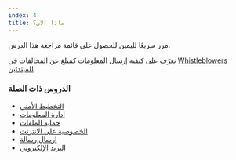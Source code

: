 ```yaml
---
index: 4
title: ماذا الان؟
---
```

مرر سريعًا لليمين للحصول على قائمة مراجعة هذا الدرس.

تعرّف على كيفية إرسال المعلومات كمبلغ عن المخالفات في [Whistleblowers للمبتدئين](umbrella://work/whistleblowers/beginner).

### الدروس ذات الصلة

* [التخطيط الأمني](umbrella://assess-your-risk/security-planning)
* [ادارة المعلومات](umbrella://information/managing-information/beginner)
* [حماية الملفات](umbrella://information/protecting-files)
* [الخصوصية على الانترنت](umbrella://communications/online-privacy/advanced)
* [ارسال رسالة](umbrella://communications/sending-a-message)
* [البريد الإلكتروني](umbrella://communications/email)